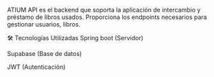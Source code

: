 ATIUM API es el backend que soporta la aplicación de intercambio y préstamo de libros usados. Proporciona los endpoints necesarios para gestionar usuarios, libros.

🛠️ Tecnologías Utilizadas
Spring boot (Servidor)

Supabase (Base de datos)

JWT (Autenticación)
